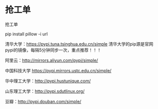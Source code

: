 # 抢工单
抢工单

pip install pillow -i url

清华大学：https://pypi.tuna.tsinghua.edu.cn/simple 清华大学的pip源是官网pypi的镜像，每隔5分钟同步一次，重点推荐！！！

阿里云：http://mirrors.aliyun.com/pypi/simple/

中国科技大学 https://pypi.mirrors.ustc.edu.cn/simple/

华中理工大学：http://pypi.hustunique.com/

山东理工大学：http://pypi.sdutlinux.org/

豆瓣：http://pypi.douban.com/simple/
